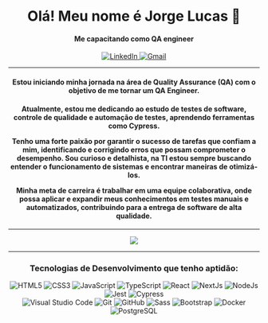 <h1 align="center">Olá! Meu nome é Jorge Lucas 👋</h1>
<h4 align="center">Me capacitando como QA engineer</h4>  

<p align="center">
  <a href="https://www.linkedin.com/in/jorge-rosendo/" target="_blank" rel="noopener noreferrer">
    <img alt="LinkedIn" src="https://img.shields.io/badge/Jorge Rosendo-0b63bd.svg?style=for-the-badge&logo=linkedin&logoColor=blue%22"/>
  </a>
  <a href="mailto:rosendojorgelucas@gmail.com">
     <img alt="Gmail" src="https://img.shields.io/badge/rosendojorgelucas@gmail.com-e94134.svg?style=for-the-badge&logo=googlemessages&logoColor=white%22"/>
  </a>
</p>
<hr>
<h4 align="center">
 Estou iniciando minha jornada na área de Quality Assurance (QA) com o objetivo de me tornar um QA Engineer.
</h4> 
<h4 align="center">
 Atualmente, estou me dedicando ao estudo de testes de software, controle de qualidade e automação de testes, aprendendo ferramentas como Cypress.

Tenho uma forte paixão por garantir o sucesso de tarefas que confiam a mim, identificando e corrigindo erros que possam comprometer o desempenho. Sou curioso e detalhista, na TI estou sempre buscando entender o funcionamento de sistemas e encontrar maneiras de otimizá-los.

Minha meta de carreira é trabalhar em uma equipe colaborativa, onde possa aplicar e expandir meus conhecimentos em testes manuais e automatizados, contribuindo para a entrega de software de alta qualidade.
</h4>
<hr>  
<p align="center">
    <img src="https://github-readme-stats.vercel.app/api/top-langs/?username=Jorge-Rosendo&layout=compact&theme=swift&hide_border=true" />
</p>
  <hr>
<h3 align="center">Tecnologias de Desenvolvimento que tenho aptidão:</h3> 
<p align="center">
    <img alt="HTML5" src="https://img.shields.io/badge/html5-%23E34F26.svg?style=for-the-badge&logo=html5&logoColor=white"/> 
    <img alt="CSS3" src="https://img.shields.io/badge/css3-%231572B6.svg?style=for-the-badge&logo=css3&logoColor=white"/> 
    <img alt="JavaScript" src="https://img.shields.io/badge/javascript-black.svg?style=for-the-badge&logo=javascript&logoColor=%23F7DF1E"/> 
    <img alt="TypeScript" src="https://img.shields.io/badge/TypeScript-%231572B6.svg?style=for-the-badge&logo=typescript&logoColor=white"/> 
    <img alt="React" src="https://img.shields.io/badge/React-black.svg?style=for-the-badge&logo=react&logoColor=babyblue%22"/> 
    <img alt="NextJs" src="https://img.shields.io/badge/Next.Js-black.svg?style=for-the-badge&logo=next.js&logoColor=white"/> 
    <img alt="NodeJs" src="https://img.shields.io/badge/Node.js-black.svg?style=for-the-badge&logo=node.js&logoColor=lightgreen"/>
    <img alt="Jest" src="https://img.shields.io/badge/Jest-%23E34F26.svg?style=for-the-badge&logo=jest&logoColor=white"/>
    <img alt="Cypress" src="https://img.shields.io/badge/cypress-lightblue.svg?style=for-the-badge&logo=jest&logoColor=black"/>
  
  <br> 
    <img alt="Visual Studio Code" src="https://img.shields.io/badge/VisualStudioCode-0078d7.svg?style=for-the-badge&logo=visual-studio-code&logoColor=white"/> 
    <img alt="Git" src="https://img.shields.io/badge/git-%23F05033.svg?style=for-the-badge&logo=git&logoColor=white"/> 
    <img alt="GitHub" src="https://img.shields.io/badge/github-%23121011.svg?style=for-the-badge&logo=github&logoColor=white"/> 
    <img alt="Sass" src="https://img.shields.io/badge/Sass-c76193?style=for-the-badge&logo=sass&logoColor=white"/>
    <img alt="Bootstrap" src="https://img.shields.io/badge/Bootstrap-purple?style=for-the-badge&logo=bootstrap&logoColor=white"/>
    <img alt="Docker" src="https://img.shields.io/badge/Docker-blue?style=for-the-badge&logo=docker&logoColor=white"/>
    <img alt="PostgreSQL" src="https://img.shields.io/badge/PostgreSQL-blue?style=for-the-badge&logo=postgresql&logoColor=white"/>
  </p>
